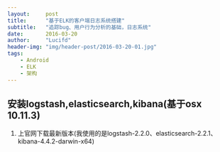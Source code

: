 ```yaml
---
layout:     post
title:      "基于ELK的客户端日志系统搭建"
subtitle:   "追踪bug、用户行为分析的基础，日志系统"
date:       2016-03-20
author:     "Lucifd"
header-img: "img/header-post/2016-03-20-01.jpg"
tags:
	- Android
	- ELK
    - 架构
---
```


## 安装logstash,elasticsearch,kibana(基于osx 10.11.3)

1. 上官网下载最新版本(我使用的是logstash-2.2.0、elasticsearch-2.2.1、kibana-4.4.2-darwin-x64)
